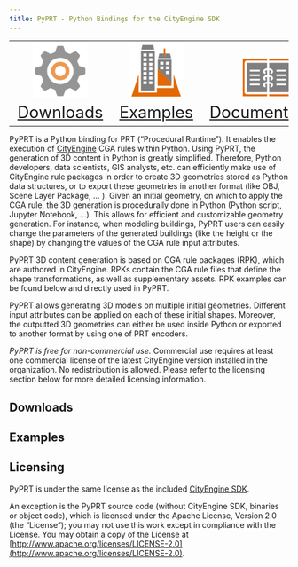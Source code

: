 ```yaml
---
title: PyPRT - Python Bindings for the CityEngine SDK
---
```


<table>
<tr>
	<td style="font-size:22pt;text-align:center;vertical-align:bottom"><a href="#downloads"><img src="images/cog.png" width="100px" /> Downloads</a></td>
	<td style="font-size:22pt;text-align:center;vertical-align:bottom"><a href="#examples"><img src="images/bldg3d.png" width="100px" /> Examples</a></td>
	<td style="font-size:22pt;text-align:center;vertical-align:bottom"><a href="https://github.com/Esri/pyprt/blob/master/README.md#documentation"><img src="images/docs.png" width="100px" /> Documentation</a></td>
</tr>
</table>

PyPRT is a Python binding for PRT (“Procedural Runtime”). It enables the execution of [CityEngine](http://www.esri.com/software/cityengine) CGA rules within Python. Using PyPRT, the generation of 3D content in Python is greatly simplified. Therefore, Python developers, data scientists, GIS analysts, etc. can efficiently make use of CityEngine rule packages in order to create 3D geometries stored as Python data structures, or to export these geometries in another format (like OBJ, Scene Layer Package, … ). Given an initial geometry, on which to apply the CGA rule, the 3D generation is procedurally done in Python (Python script, Jupyter Notebook, …). This allows for efficient and customizable geometry generation. For instance, when modeling buildings, PyPRT users can easily change the parameters of the generated buildings (like the height or the shape) by changing the values of the CGA rule input attributes.

PyPRT 3D content generation is based on CGA rule packages (RPK), which are authored in CityEngine. RPKs contain the CGA rule files that define the shape transformations, as well as supplementary assets. RPK examples can be found below and directly used in PyPRT.

PyPRT allows generating 3D models on multiple initial geometries. Different input attributes can be applied on each of these initial shapes. Moreover, the outputted 3D geometries can either be used inside Python or exported to another format by using one of PRT encoders.

*PyPRT is free for non-commercial use.* Commercial use requires at least one commercial license of the latest CityEngine version installed in the organization. No redistribution is allowed. Please refer to the licensing section below for more detailed licensing information.

## Downloads


## Examples


## Licensing

PyPRT is under the same license as the included [CityEngine SDK](https://github.com/Esri/esri-cityengine-sdk#licensing).

An exception is the PyPRT source code (without CityEngine SDK, binaries or object code), which is licensed under the Apache License, Version 2.0 (the “License”); you may not use this work except in compliance with the License. You may obtain a copy of the License at [http://www.apache.org/licenses/LICENSE-2.0](http://www.apache.org/licenses/LICENSE-2.0).